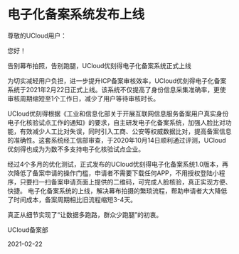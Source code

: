 # 电子化备案系统发布上线



尊敬的UCloud用户：

您好！



告别幕布拍照，告别跑腿，UCloud优刻得电子化备案系统正式上线

 

为切实减轻用户负担，进一步提升ICP备案审核效率，UCloud优刻得电子化备案系统于2021年2月22日正式上线。该系统不仅提高了身份信息采集准确率，更使审核周期缩短至1个工作日，减少了用户等待审核时长。

 

UCloud优刻得根据《工业和信息化部关于开展互联网信息服务备案用户真实身份电子化核验试点工作的通知》的要求，自主研发电子化备案系统，加强人脸比对功能，有效减少人工比对失误，同时引入工商、公安等权威数据比对，提高备案信息的准确性。这套系统经工信部审查，于2020年10月14日顺利通过评测，UCloud优刻得也成为为数不多支持电子化核验试点企业。



经过4个多月的优化测试，正式发布的UCloud优刻得电子化备案系统1.0版本，再次降低了备案申请的操作门槛，申请者不需要下载任何APP，不用授权登陆小程序，只要扫一扫备案申请页面上提供的二维码，可完成人脸核验，真正实现方便、快捷。 电子化备案系统的上线，解决幕布拍摄的繁琐流程，帮助申请者大大降低了时间成本，备案周期相比旧流程缩短3-4天。



真正从细节实现了“让数据多跑路，群众少跑腿”的初衷。



UCloud备案部

2021-02-22







​        